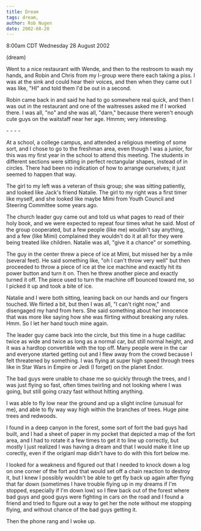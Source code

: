 ```yaml
---
title: Dream
tags: dream, 
author: Rob Nugen
date: 2002-08-28
---
```


<p class=date>8:00am CDT Wednesday 28 August 2002</p>

<p class=note>(dream)</p>

<p class=dream>Went to a nice restaurant with Wende, and then to the
restroom to wash my hands, and Robin and Chris from my I-group were
there each taking a piss.  I was at the sink and could hear their
voices, and then when they came out I was like, "HI" and told them I'd
be out in a second.</p>

<p class=dream>Robin came back in and said he had to go somewhere real
quick, and then I was out in the restaurant and one of the waitresses
asked me if I worked there.  I was all, "no" and she was all, "darn,"
because there weren't enough cute guys on the waitstaff near her age.
Hmmm; very interesting.</p>

<p>- - - -</p>

<p class=dream>At a school, a college campus, and attended a religious
meeting of some sort, and I chose to go to the freshman area, even
though I was a junior, for this was my first year in the school to
attend this meeting.  The students in different sections were sitting
in perfect rectangular shapes, instead of in circles.  There had been
no indication of how to arrange ourselves; it just seemed to happen
that way.</p>

<p class=dream>The girl to my left was a veteran of thsis group; she
was sitting patiently, and looked like Jack's friend Natalie.  The
girl to my right was a first timer like myself, and she looked like
maybe Mimi from Youth Council and Steering Committee some years
ago.</p>

<p class=dream>The church leader guy came out and told us what pages
to read of their holy book, and we were expected to repeat four times
what he said.  Most of the group cooperated, but a few people (like
me) wouldn't say anything, and a few (like Mimi) complained they
wouldn't do it at all for they were being treated like children.
Natalie was all, "give it a chance" or something.</p>

<p class=dream>The guy in the center threw a piece of ice at Mimi, but
missed her by a mile (several feet).  He said something like, "oh I
can't throw very well" but then proceeded to throw a piece of ice at
the ice machine and exactly hit its power button and turn it on.  Then
he threw another piece and exactly turned it off.  The piece used to
turn the machine off bounced toward me, so I picked it up and took a
bite of ice.</p>

<p class=dream>Natalie and I were both sitting, leaning back on our
hands and our fingers touched.  We flirted a bit, but then I was all,
"I can't right now," and disengaged my hand from hers.  She said
something about her innocence that was more like saying how she was
flirting without breaking any rules.  Hmm.  So I let her hand touch
mine again.</p>

<p class=dream>The leader guy came back into the circle, but this time
in a huge cadillac twice as wide and twice as long as a normal car,
but still normal height, and it was a hardtop convertible with the top off.
Many people were in the car and everyone started getting out and I
flew away from the crowd because I felt threatened by something.  I
was flying at super high speed through trees like in Star Wars in
Empire or Jedi (I forget) on the planet Endor.</p>

<p class=dream>The bad guys were unable to chase me so quickly through
the trees, and I was just flying so fast, often times twirling and not
looking where I was going, but still going crazy fast without hitting
anything.</p>

<p class=dream>I was able to fly low near the ground and up a slight
incline (unusual for me), and able to fly way way high within the
branches of trees.  Huge pine trees and redwoods.</p>

<p class=dream>I found in a deep canyon in the forest, some sort of
fort the bad guys had built, and I had a sheet of paper in my pocket
that depicted a map of the fort area, and I had to rotate it a few
times to get it to line up correctly, but mostly I just realized I was
having a dream and that I would make it line up corectly, even if the
origianl map didn't have to do with this fort below me.</p>

<p class=dream>I looked for a weakness and figured out that I needed
to knock down a log on one corner of the fort and that would set off a
chain reaction to destroy it, but I knew I possibly wouldn't be able
to get fly back up again after flying that far down (sometimes I have
trouble flying up in my dreams if I'm stopped, especially if I'm down
low) so I flew back out of the forest where bad guys and good guys
were fighting in cars on the road and I found a friend and tried to
figure out a way to get her the note without me stopping flying, and
without chance of the bad guys getting it.</p>

<p>Then the phone rang and I woke up.</p>
